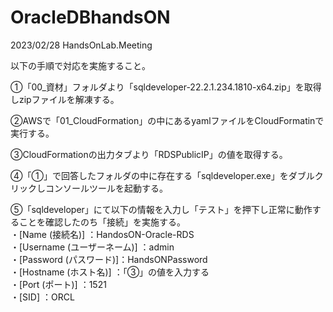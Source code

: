 # OracleDBhandsON
2023/02/28 HandsOnLab.Meeting


以下の手順で対応を実施すること。

①「00_資材」フォルダより「sqldeveloper-22.2.1.234.1810-x64.zip」を取得しzipファイルを解凍する。

②AWSで「01_CloudFormation」の中にあるyamlファイルをCloudFormatinで実行する。

③CloudFormationの出力タブより「RDSPublicIP」の値を取得する。

④「①」で回答したフォルダの中に存在する「sqldeveloper.exe」をダブルクリックしコンソールツールを起動する。

⑤「sqldeveloper」にて以下の情報を入力し「テスト」を押下し正常に動作することを確認したのち「接続」を実施する。  
・[Name (接続名)] ：HandosON-Oracle-RDS  
・[Username (ユーザーネーム)] ：admin  
・[Password (パスワード)]：HandsONPassword  
・[Hostname (ホスト名)] ：「③」の値を入力する  
・[Port (ポート)] ：1521  
・[SID] ：ORCL  
